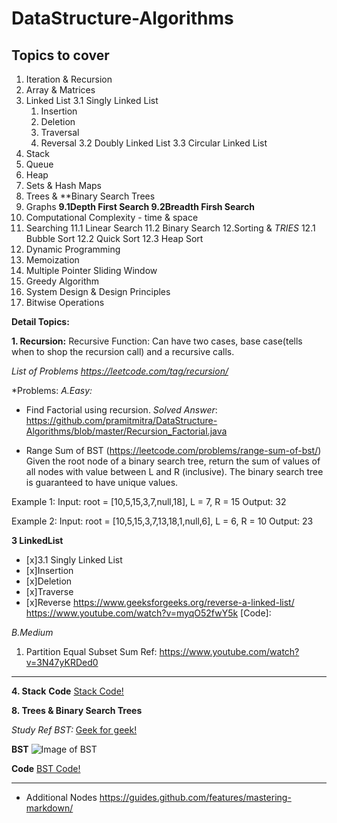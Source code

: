 # DataStructure-Algorithms

## Topics to cover
1. Iteration & Recursion
2. Array & Matrices
3. Linked List
  3.1 Singly Linked List
     1. Insertion
     2. Deletion
     3. Traversal
     4. Reversal
  3.2 Doubly Linked List
  3.3 Circular Linked List
4. Stack 
5. Queue
6. Heap
7. Sets & Hash Maps
8. Trees & **Binary Search Trees
9. Graphs 
  **9.1Depth First Search
  9.2Breadth Firsh Search**
10. Computational Complexity - time & space
11. Searching
    11.1 Linear Search
    11.2 Binary Search
12.Sorting & *TRIES*
    12.1 Bubble Sort
    12.2 Quick Sort
    12.3 Heap Sort
13. Dynamic Programming
14. Memoization
15. Multiple Pointer Sliding Window 
16. Greedy Algorithm
17. System Design & Design Principles
18. Bitwise Operations


**Detail Topics:**

**1. Recursion:**
Recursive Function: Can have two cases, base case(tells when to shop the recursion call) and a recursive calls.

*List of Problems
https://leetcode.com/tag/recursion/*

*Problems:
*A.Easy:*
- Find Factorial using recursion.
*Solved Answer*: https://github.com/pramitmitra/DataStructure-Algorithms/blob/master/Recursion_Factorial.java

- Range Sum of BST (https://leetcode.com/problems/range-sum-of-bst/)
Given the root node of a binary search tree, return the sum of values of all nodes with value between L and R (inclusive).
The binary search tree is guaranteed to have unique values.

Example 1:
Input: root = [10,5,15,3,7,null,18], L = 7, R = 15
Output: 32

Example 2:
Input: root = [10,5,15,3,7,13,18,1,null,6], L = 6, R = 10
Output: 23


**3 LinkedList**
- [x]3.1 Singly Linked List
- [x]Insertion
- [x]Deletion
- [x]Traverse
- [x]Reverse
https://www.geeksforgeeks.org/reverse-a-linked-list/
https://www.youtube.com/watch?v=myqO52fwY5k
[Code]: 


*B.Medium*
1. Partition Equal Subset Sum
Ref: https://www.youtube.com/watch?v=3N47yKRDed0

-------------------------------------------------------------
**4. Stack**
**Code**
[Stack Code!](https://github.com/pramitmitra/DataStructure-Algorithms/blob/master/Stack.java)


   
**8. Trees & Binary Search Trees**

*Study Ref BST:*
[Geek for geek!](https://www.geeksforgeeks.org/binary-search-tree-set-1-search-and-insertion/)


**BST**
![Image of BST](https://media.geeksforgeeks.org/wp-content/uploads/BSTSearch.png)

**Code**
[BST Code!](https://github.com/pramitmitra/DataStructure-Algorithms/blob/master/BinarySearchTree.java)
 
 
 
 
 
--------------------------------------------------------- 
 
 
 
 
 
   
*   Additional Nodes
https://guides.github.com/features/mastering-markdown/

